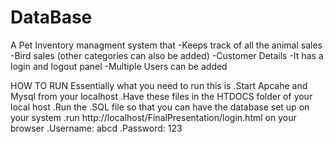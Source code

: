 # DataBase
A Pet Inventory managment system that 
-Keeps track of all the animal sales 
-Bird sales (other categories can also be added)
-Customer Details
-It has a login and logout panel
-Multiple Users can be added
  





HOW TO RUN
Essentially what you need to run this is 
.Start Apcahe and Mysql from your localhost
.Have these files in the HTDOCS folder of your local host
.Run the .SQL file so that you can have the database set up on your system
.run http://localhost/FinalPresentation/login.html on your browser 
.Username: abcd
.Password: 123
